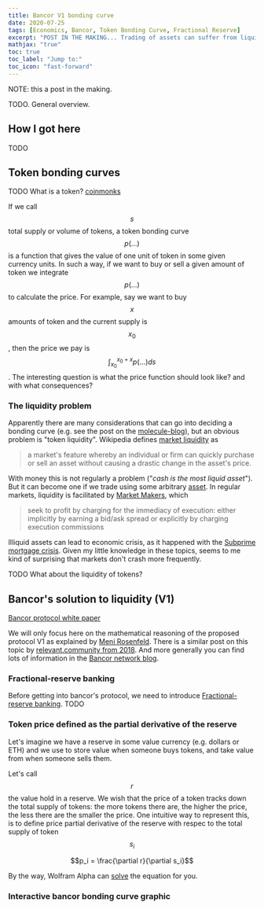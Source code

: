 ```yaml
---
title: Bancor V1 bonding curve
date: 2020-07-25
tags: [Economics, Bancor, Token Bonding Curve, Fractional Reserve]
excerpt: "POST IN THE MAKING... Trading of assets can suffer from liquidity problems. Bancor proposed a protocol for ensuring liquidity by construction, using an token bonding curve and a fractional-reserve. This is being used to set the price of local community currencies. Here I overview the mathematical argument behind the V1 protocol."
mathjax: "true"
toc: true
toc_label: "Jump to:"
toc_icon: "fast-forward"
---
```


NOTE: this a post in the making.

TODO. General overview.

## How I got here

TODO

## Token bonding curves

TODO What is a token? 
[coinmonks](https://medium.com/coinmonks/token-bonding-curves-explained-7a9332198e0e)

If we call $$s$$ total supply or volume of tokens, a token bonding curve
$$p(...)$$ is a function that gives the value of one unit of token in
some given currency units. In such a way, if we want to buy or sell a
given amount of token we integrate $$p(...)$$ to calculate the
price. For example, say we want to buy $$x$$ amounts of token and the
current supply is $$x_0$$, then the price we pay is
$$\int_{x_0}^{x_0+x}p(...)ds$$. The interesting question is what the
price function should look like? and with what consequences?

### The liquidity problem

Apparently there are many considerations that can go into deciding a
bonding curve (e.g. see the post on the
[molecule-blog](https://medium.com/molecule-blog/token-bonding-curve-design-parameters-95d365cbec4f)),
but an obvious problem is "token
liquidity". Wikipedia
defines [market liquidity](https://en.wikipedia.org/wiki/Market_liquidity) as

> a market's feature whereby an individual or firm can quickly purchase
> or sell an asset without causing a drastic change in the asset's
> price.

With money this is not regularly a problem ("*cash is the most liquid
asset*"). But it can become one if we trade using some arbitrary
[asset](https://en.wikipedia.org/wiki/Asset). In regular markets,
liquidity is facilitated by [Market Makers](https://en.wikipedia.org/wiki/Market_maker), which

> seek to profit by charging for the immediacy of execution: either
> implicitly by earning a bid/ask spread or explicitly by charging
> execution commissions

Illiquid assets can lead to economic crisis, as it happened with the
[Subprime mortgage
crisis](https://en.wikipedia.org/wiki/Subprime_mortgage_crisis). Given
my little knowledge in these topics, seems to me kind of surprising that
markets don't crash more frequently.

TODO What about the liquidity of tokens? 

## Bancor's solution to liquidity (V1)

[Bancor protocol white paper](https://storage.googleapis.com/website-bancor/2018/04/01ba8253-bancor_protocol_whitepaper_en.pdf)

We will only focus here on the mathematical reasoning of the proposed
protocol V1 as explained by [Meni Rosenfeld](https://drive.google.com/file/d/0B3HPNP-GDn7aRkVaV3dkVl9NS2M/view). 
There is a similar post on this topic by
[relevant.community from 2018](https://blog.relevant.community/how-to-make-bonding-curves-for-continuous-token-models-3784653f8b17).
And more generally you can find lots of information in the [Bancor network blog](https://blog.bancor.network/).

### Fractional-reserve banking

Before getting into bancor's protocol, we need to introduce
[Fractional-reserve banking](https://en.wikipedia.org/wiki/Fractional-reserve_banking). TODO

### Token price defined as the partial derivative of the reserve

Let's imagine we have a reserve in some value currency (e.g. dollars or
ETH) and we use to store value when someone buys tokens, and take value
from when someone sells them.

Let's call $$r$$ the value hold in a reserve. We wish that the price of
a token tracks down the total supply of tokens: the more tokens there
are, the higher the price, the less there are the smaller the price. One
intuitive way to represent this, is to define price partial derivative of the
reserve with respec to the total supply of token $$s_i$$

$$p_i = \frac{\partial r}{\partial s_i}$$

<!--


where by the index $$ _i$$ we mean some kind of token. We are imagining
that we can use the same reserve to trade multiple kinds of tokens.

$$r = \sum_i f_i(p_i s_i)$$

The reason for using a function here is that later we can investigate it
later. Then, using the chain rule, the price of $$t_i$$ is

$$p_i = f_i^{\prime}(p_i s_i)\left(\frac{\partial p_i }{\partial s_i}s_i + p_i\right)$$

and finally, the value added or removed to the reserve upong a certain
change in token supply is

$$\Delta r = \int_{x_1}^{x_2} p_i(s_i) ds_i $$

So we have left is to pick a given $$f(...)$$. 

In the context of fractional-reserve banking, we pick a linear function
$$f_i(p_i s_i) = a_i p_i s_i$$ In particular $$0 < a_i \ge 1$$ to
maintain the meaning in "fractional". For example, taking $$a_i=0.5$$
means half the total value of the token supply $$p_i s_i$$ is in the
reserve.

Now, the price is the solution to the equation

$$p_i = a_i\left(\frac{\partial p_i }{\partial s_i}s_i + p_i\right)$$

meaning that

$$p_i = c s_i^{\frac{1}{a_i}-1} = \left\frac{s_i}{s_i^0} \right^{\frac{1}{a_i}-1}$$

-->

By the way, Wolfram Alpha can
[solve](https://www.wolframalpha.com/input/?i=p+%3D+a*%28p%27x%2Bp%29)
the equation for you.


### Interactive bancor bonding curve graphic

